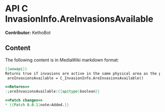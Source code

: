 # API C InvasionInfo.AreInvasionsAvailable

**Contributor:** KethoBot

## Content

The following content is in MediaWiki markdown format:

```mediawiki
{{wowapi}}
Returns true if invasions are active in the same physical area as the player.
 areInvasionsAvailable = C_InvasionInfo.AreInvasionsAvailable()

==Returns==
:;areInvasionsAvailable:{{apitype|boolean}}

==Patch changes==
* {{Patch 8.0.1|note=Added.}}
```
